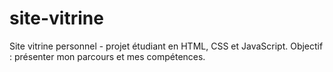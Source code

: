 # site-vitrine
Site vitrine personnel - projet étudiant en HTML, CSS et JavaScript.  Objectif : présenter mon parcours et mes compétences.
